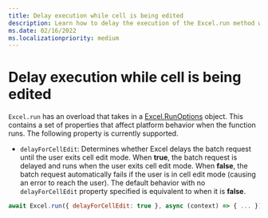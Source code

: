 ```yaml
---
title: Delay execution while cell is being edited
description: Learn how to delay the execution of the Excel.run method when a cell is being edited.
ms.date: 02/16/2022
ms.localizationpriority: medium
---
```



# Delay execution while cell is being edited

`Excel.run` has an overload that takes in a [Excel.RunOptions](/javascript/api/excel/excel.runoptions) object. This contains a set of properties that affect platform behavior when the function runs. The following property is currently supported.

- `delayForCellEdit`: Determines whether Excel delays the batch request until the user exits cell edit mode. When **true**, the batch request is delayed and runs when the user exits cell edit mode. When **false**, the batch request automatically fails if the user is in cell edit mode (causing an error to reach the user). The default behavior with no `delayForCellEdit` property specified is equivalent to when it is **false**.

```js
await Excel.run({ delayForCellEdit: true }, async (context) => { ... });
```
